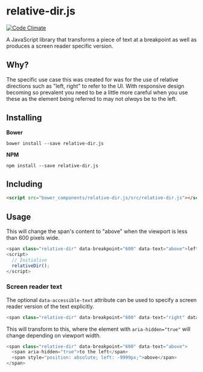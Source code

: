 # relative-dir.js

[![Code Climate](https://codeclimate.com/github/Tyriar/relative-dir.js.png)](https://codeclimate.com/github/Tyriar/relative-dir.js)

A JavaScript library that transforms a piece of text at a breakpoint as well as produces a screen reader specific version.

## Why?

The specific use case this was created for was for the use of relative directions such as "left, right" to refer to the UI. With responsive design becoming so prevalent you need to be a little more careful when you use these as the element being referred to may not *always* be to the left.

## Installing

**Bower**

```
bower install --save relative-dir.js
```

**NPM**

```
npm install --save relative-dir.js
```

## Including

```html
<script src="bower_components/relative-dir.js/src/relative-dir.js"></script>
```

## Usage

This will change the span's content to "above" when the viewport is less than 600 pixels wide.

```javascript
<span class="relative-dir" data-breakpoint="600" data-text="above">left</span>
<script>
  // Initialise
  relativeDir();
</script>
```

### Screen reader text

The optional `data-accessible-text` attribute can be used to specify a screen reader version of the text explicitly.

```javascript
<span class="relative-dir" data-breakpoint="600" data-text="right" data-accessible-text="above">left</span>
```

This will transform to this, where the element with `aria-hidden="true"` will change depending on viewport width.

```javascript
<span class="relative-dir" data-breakpoint="600" data-text="above">
  <span aria-hidden="true">to the left</span>
  <span style="position: absolute; left: -9999px;">above</span>
</span>
```
